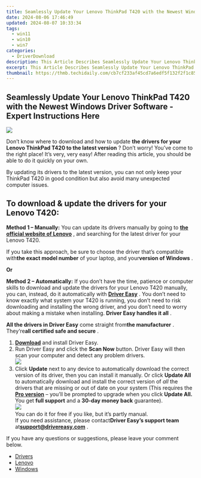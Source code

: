 ```yaml
---
title: Seamlessly Update Your Lenovo ThinkPad T420 with the Newest Windows Driver Software - Expert Instructions Here
date: 2024-08-06 17:46:49
updated: 2024-08-07 10:33:34
tags:
  - win11
  - win10
  - win7
categories:
  - DriverDownload
description: This Article Describes Seamlessly Update Your Lenovo ThinkPad T420 with the Newest Windows Driver Software - Expert Instructions Here
excerpt: This Article Describes Seamlessly Update Your Lenovo ThinkPad T420 with the Newest Windows Driver Software - Expert Instructions Here
thumbnail: https://thmb.techidaily.com/cb7cf233af45cd7a6edf5f132f2f1c85fe4924908e7b1e994447f0fc08005a75.jpg
---
```


## Seamlessly Update Your Lenovo ThinkPad T420 with the Newest Windows Driver Software - Expert Instructions Here

![](https://images.drivereasy.com/wp-content/uploads/2018/12/Snap753-300x243.png)

 Don’t know where to download and how to update **the drivers for your Lenovo ThinkPad T420 to the latest version** ? Don’t worry! You’ve come to the right place! It’s very, very easy! After reading this article, you should be able to do it quickly on your own.

 By updating its drivers to the latest version, you can not only keep your ThinkPad T420 in good condition but also avoid many unexpected computer issues.

## **To download & update the drivers for your Lenovo T420:**

**Method 1 – Manually:**  You can update its drivers manually by going to **[the official website of Lenovo](https://shop-links.co/link/?exclusive=1&publisher_slug=itechdaily19598&url=https%3A%2F%2Fwww.lenovo.com%2Fus%2Fen%2F)**  , and searching for the latest driver for your Lenovo T420\.

 If you take this approach, be sure to choose the driver that’s compatible with**the exact model number** of your laptop, and your**version of Windows** .

**Or**

**Method 2 – Automatically:**   If you don’t have the time, patience or computer skills to download and update the drivers for your Lenovo T420 manually, you can, instead, do it automatically with **[Driver Easy](https://tools.techidaily.com/drivereasy/download/)**  .  You don’t need to know exactly what system your T420 is running, you don’t need to risk downloading and installing the wrong driver, and you don’t need to worry about making a mistake when installing. **Driver Easy handles it all** .

**All the drivers in Driver Easy** come straight from**the manufacturer** . They‘re**all certified safe and secure** .

1. **[Download](https://tools.techidaily.com/drivereasy/download/)**  and install Driver Easy.
2. Run Driver Easy and click the **Scan Now**  button. Driver Easy will then scan your computer and detect any problem drivers.  
![](https://images.drivereasy.com/wp-content/uploads/2018/12/Snap756.png)
3. Click **Update**  next to any device to automatically download the correct version of its driver, then you can install it manually. Or click **Update All**  to automatically download and install the correct version of _all_  the drivers that are missing or out of date on your system (This requires the **[Pro version](https://tools.techidaily.com/drivereasy/download/)**  – you’ll be prompted to upgrade when you click **Update All.** You get **full support**  and a **30-day money back**  guarantee).  
![](https://images.drivereasy.com/wp-content/uploads/2018/12/Snap757.png)  
 You can do it for free if you like, but it’s partly manual.  
 If you need assistance, please contact**Driver Easy’s support team** at[**support@drivereasy.com**](https://tools.techidaily.com/drivereasy/download/) .

 If you have any questions or suggestions, please leave your comment below.

* [Drivers](https://tools.techidaily.com/drivereasy/download/)
* [Lenovo](https://tools.techidaily.com/drivereasy/download/)
* [Windows](https://tools.techidaily.com/drivereasy/download/)

<ins class="adsbygoogle"
     style="display:block"
     data-ad-format="autorelaxed"
     data-ad-client="ca-pub-7571918770474297"
     data-ad-slot="1223367746"></ins>



<ins class="adsbygoogle"
     style="display:block"
     data-ad-client="ca-pub-7571918770474297"
     data-ad-slot="8358498916"
     data-ad-format="auto"
     data-full-width-responsive="true"></ins>
